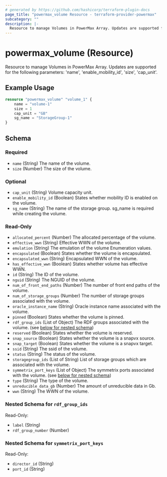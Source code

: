 ```yaml
---
# generated by https://github.com/hashicorp/terraform-plugin-docs
page_title: "powermax_volume Resource - terraform-provider-powermax"
subcategory: ""
description: |-
  Resource to manage Volumes in PowerMax Array. Updates are supported for the following parameters: 'name', 'enablemobilityid', 'size', 'cap_unit'.
---
```


# powermax_volume (Resource)

Resource to manage Volumes in PowerMax Array. Updates are supported for the following parameters: 'name', 'enable_mobility_id', 'size', 'cap_unit'.

## Example Usage

```terraform
resource "powermax_volume" "volume_1" {
	name = "volume-1"
	size = 1
	cap_unit = "GB"
	sg_name = "StorageGroup-1"
}
```

<!-- schema generated by tfplugindocs -->
## Schema

### Required

- `name` (String) The name of the volume.
- `size` (Number) The size of the volume.

### Optional

- `cap_unit` (String) Volume capacity unit.
- `enable_mobility_id` (Boolean) States whether mobility ID is enabled on the volume.
- `sg_name` (String) The name of the storage group. sg_name is required while creating the volume.

### Read-Only

- `allocated_percent` (Number) The allocated percentage of the volume.
- `effective_wwn` (String) Effective WWN of the volume.
- `emulation` (String) The emulation of the volume Enumeration values.
- `encapsulated` (Boolean) States whether the volume is encapsulated.
- `encapsulated_wwn` (String) Encapsulated  WWN of the volume.
- `has_effective_wwn` (Boolean) States whether volume has effective WWN.
- `id` (String) The ID of the volume.
- `nguid` (String) The NGUID of the volume.
- `num_of_front_end_paths` (Number) The number of front end paths of the volume.
- `num_of_storage_groups` (Number) The number of storage groups associated with the volume.
- `oracle_instance_name` (String) Oracle instance name associated with the volume.
- `pinned` (Boolean) States whether the volume is pinned.
- `rdf_group_ids` (List of Object) The RDF groups associated with the volume. (see [below for nested schema](#nestedatt--rdf_group_ids))
- `reserved` (Boolean) States whether the volume is reserved.
- `snap_source` (Boolean) States whether the volume is a snapvx source.
- `snap_target` (Boolean) States whether the volume is a snapvx target.
- `ssid` (String) The ssid of the volume.
- `status` (String) The status of the volume.
- `storagegroup_ids` (List of String) List of storage groups which are associated with the volume.
- `symmetrix_port_keys` (List of Object) The symmetrix ports associated with the volume. (see [below for nested schema](#nestedatt--symmetrix_port_keys))
- `type` (String) The type of the volume.
- `unreducible_data_gb` (Number) The amount of unreducible data in Gb.
- `wwn` (String) The WWN of the volume.

<a id="nestedatt--rdf_group_ids"></a>
### Nested Schema for `rdf_group_ids`

Read-Only:

- `label` (String)
- `rdf_group_number` (Number)


<a id="nestedatt--symmetrix_port_keys"></a>
### Nested Schema for `symmetrix_port_keys`

Read-Only:

- `director_id` (String)
- `port_id` (String)


